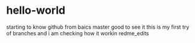 # hello-world
starting to know github from baics
master
good to see it
this is my first try of branches and i am checking how it workin
redme_edits
